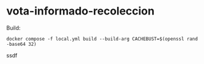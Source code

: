 # vota-informado-recoleccion
 
Build: 

```
docker compose -f local.yml build --build-arg CACHEBUST=$(openssl rand -base64 32)
```
ssdf